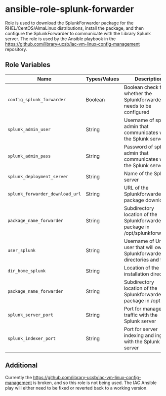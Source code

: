 # ansible-role-splunk-forwarder
Role is used to download the SplunkForwarder package for the RHEL/CentOS/AlmaLinux distributions, install the package, and then configure the SplunkForwarder to communicate with the Library Splunk server.  The role is used by the Ansible playbook in the https://github.com/library-ucsb/iac-vm-linux-config-management repository.

## Role Variables

| Name                                                  | Types/Values       | Description                                                                          |
| ------------------------------------------------------| -------------------|------------------------------------------------------------------------------------- |
| `config_splunk_forwarder`                             | Boolean            | Boolean check for whether the Splunkforwarder needs to be configured                 |
| `splunk_admin_user`                                   | String             | Username of splunk admin that communicates with the Splunk server                    |
| `splunk_admin_pass`                                   | String             | Password of splunk admin that communicates with the Splunk server                    |
| `splunk_deployment_server`                            | String             | Name of the Splunk server                                                            |
| `splunk_forwarder_download_url`                       | String             | URL of the Splunkforwarder package download                                          |
| `package_name_forwarder`                              | String             | Subdirectory location of the Splunkforwarder package in /opt/splunkforwarder         |
| `user_splunk`                                         | String             | Username of Unix user that will own the Splunkforwarder directories and files        |
| `dir_home_splunk`                                     | String             | Location of the installation directory                                               |
| `package_name_forwarder`                              | String             | Subdirectory location of the Splunkforwarder package in /opt                         |
| `splunk_server_port`                                  | String             | Port for management traffic with the Splunk server                                   |
| `splunk_indexer_port`                                 | String             | Port for server indexing and ingest with the Splunk server                           |

## Additional

Currently the https://github.com/library-ucsb/iac-vm-linux-config-management is broken, and so this role is not being used.  The IAC Ansible play will either need to be fixed or reverted back to a working version.

